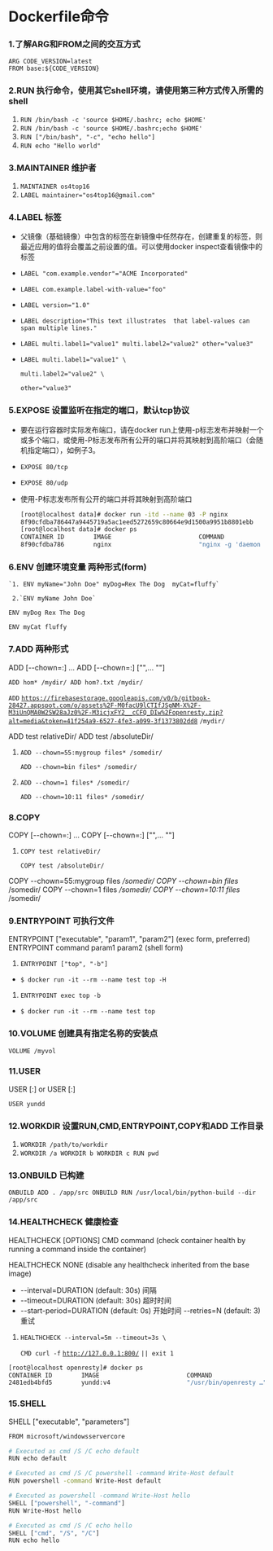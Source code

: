 # Dockerfile命令

### 1.了解ARG和FROM之间的交互方式

`ARG CODE_VERSION=latest`  
`FROM base:${CODE_VERSION}` 

### 2.RUN 执行命令，使用其它shell环境，请使用第三种方式传入所需的shell

1. `RUN /bin/bash -c 'source $HOME/.bashrc; echo $HOME'`
2. `RUN /bin/bash -c 'source $HOME/.bashrc;echo $HOME'`
3. `RUN ["/bin/bash", "-c", "echo hello"]`
4. `RUN echo "Hello world"`

### 3.MAINTAINER 维护者

1. `MAINTAINER os4top16`
2. `LABEL maintainer="os4top16@gmail.com"`

### 4.LABEL 标签

* 父镜像（基础镜像）中包含的标签在新镜像中任然存在，创建重复的标签，则最近应用的值将会覆盖之前设置的值。可以使用docker inspect查看镜像中的标签
* `LABEL "com.example.vendor"="ACME Incorporated"`
* `LABEL com.example.label-with-value="foo"` 
* `LABEL version="1.0"` 
* `LABEL description="This text illustrates  that label-values can span multiple lines."`
* `LABEL multi.label1="value1" multi.label2="value2" other="value3"`
* `LABEL multi.label1="value1" \`

     `multi.label2="value2" \`

     `other="value3"`

### 5.EXPOSE 设置监听在指定的端口，默认tcp协议

* 要在运行容器时实际发布端口，请在docker run上使用-p标志发布并映射一个或多个端口，或使用-P标志发布所有公开的端口并将其映射到高阶端口（会随机指定端口），如例子3。
* `EXPOSE 80/tcp`
* `EXPOSE 80/udp`
* 使用-P标志发布所有公开的端口并将其映射到高阶端口

  ```bash
  [root@localhost data]# docker run -itd --name 03 -P nginx
  8f90cfdba786447a9445719a5ac1eed5272659c80664e9d1500a9951b8801ebb
  [root@localhost data]# docker ps
  CONTAINER ID        IMAGE                        COMMAND                  CREATED             STATUS              PORTS                              NAMES
  8f90cfdba786        nginx                        "nginx -g 'daemon of…"   3 seconds ago       Up 2 seconds        0.0.0.0:32768->80/tcp              03
  ```

### 6.ENV 创建环境变量 两种形式\(form\)

    `1. ENV myName="John Doe" myDog=Rex The Dog  myCat=fluffy`

     2.`ENV myName John Doe`

`ENV myDog Rex The Dog`

`ENV myCat fluffy`

### 7.ADD 两种形式

ADD \[--chown=:\] ...  ADD \[--chown=:\] \["",... ""\]

`ADD hom* /mydir/ ADD hom?.txt /mydir/`

`ADD` [`https://firebasestorage.googleapis.com/v0/b/gitbook-28427.appspot.com/o/assets%2F-M0facU9lCTIfJSgNM-X%2F-M3iUnQMA0W2SW28aJz0%2F-M3icjxFY2__cCFQ_DIw%2Fopenresty.zip?alt=media&token=41f254a9-6527-4fe3-a099-3f1373802dd8`](https://firebasestorage.googleapis.com/v0/b/gitbook-28427.appspot.com/o/assets%2F-M0facU9lCTIfJSgNM-X%2F-M3iUnQMA0W2SW28aJz0%2F-M3icjxFY2__cCFQ_DIw%2Fopenresty.zip?alt=media&token=41f254a9-6527-4fe3-a099-3f1373802dd8) `/mydir/`

ADD test relativeDir/ ADD test /absoluteDir/

1. `ADD --chown=55:mygroup files* /somedir/`

   `ADD --chown=bin files* /somedir/`

2. `ADD --chown=1 files* /somedir/`

   `ADD --chown=10:11 files* /somedir/`

### 8.COPY

COPY \[--chown=:\] ...  COPY \[--chown=:\] \["",... ""\]

1. `COPY test relativeDir/`   

   `COPY test /absoluteDir/` 

COPY --chown=55:mygroup files _/somedir/ COPY --chown=bin files_ /somedir/ COPY --chown=1 files _/somedir/ COPY --chown=10:11 files_ /somedir/

### 9.ENTRYPOINT 可执行文件

ENTRYPOINT \["executable", "param1", "param2"\] \(exec form, preferred\) ENTRYPOINT command param1 param2 \(shell form\)

1. `ENTRYPOINT ["top", "-b"]`

* `$ docker run -it --rm --name test top -H`

1. `ENTRYPOINT exec top -b`

* `$ docker run -it --rm --name test top`

### 10.VOLUME 创建具有指定名称的安装点

`VOLUME /myvol`

### 11.USER

USER \[:\] or USER \[:\]

`USER yundd`

### 12.WORKDIR 设置RUN,CMD,ENTRYPOINT,COPY和ADD 工作目录

1. `WORKDIR /path/to/workdir`
2. `WORKDIR /a WORKDIR b WORKDIR c RUN pwd` 

### 13.ONBUILD 已构建

`ONBUILD ADD . /app/src ONBUILD RUN /usr/local/bin/python-build --dir /app/src`

### 14.HEALTHCHECK 健康检查

HEALTHCHECK \[OPTIONS\] CMD command \(check container health by running a command inside the container\) 

HEALTHCHECK NONE \(disable any healthcheck inherited from the base image\)

* --interval=DURATION \(default: 30s\) 间隔 
* --timeout=DURATION \(default: 30s\) 超时时间 
* --start-period=DURATION \(default: 0s\) 开始时间 --retries=N \(default: 3\) 重试

1. `HEALTHCHECK --interval=5m --timeout=3s \`

   `CMD curl -f` [`http://127.0.0.1:800/`](http://127.0.0.1:800/) `|| exit 1`

```bash
[root@localhost openresty]# docker ps
CONTAINER ID        IMAGE                        COMMAND                  CREATED             STATUS                             PORTS                              NAMES
2481edb4bfd5        yundd:v4                     "/usr/bin/openresty …"   21 seconds ago      Up 19 seconds (health: starting)   0.0.0.0:800->800/tcp               openresty
```

### 15.SHELL

SHELL \["executable", "parameters"\]

```bash
FROM microsoft/windowsservercore

# Executed as cmd /S /C echo default
RUN echo default

# Executed as cmd /S /C powershell -command Write-Host default
RUN powershell -command Write-Host default

# Executed as powershell -command Write-Host hello
SHELL ["powershell", "-command"]
RUN Write-Host hello

# Executed as cmd /S /C echo hello
SHELL ["cmd", "/S", "/C"]
RUN echo hello
```

